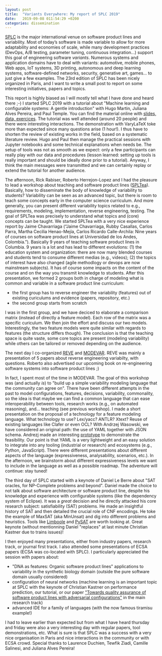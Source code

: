 ```yaml
---
layout: post
title:  "Variants Everywhere: My report of SPLC 2019"
date:   2019-09-08 011:54:29 +0200
categories: dissemination 
---
```


[SPLC](https://splc2019.net/) is the major international venue on software product lines and variability. Most of today’s software is made variable to allow for more adaptability and economies of scale, while many development practices (DevOps, A/B testing, parameter tuning, continuous integration...) support this goal of engineering software *variants*. 
Numerous systems and application domains have to deal with variants: automotive, mobile phones, Web apps, IoT systems, 3D printing, autonomous and deep learning systems, software-defined networks, security, generative art, games... to just give a few examples. The 23rd edition of SPLC has been nicely organized in Paris, and I want to write a small post to report on some interesting initiatives, papers and topics. 

This report is highly biased as I will mostly tell what I have done and heard there ;-) 
I started SPLC 2019 with a tutorial about "Machine learning and configurable systems: A gentle introduction" with Hugo Martin, Juliana Alves Pereira, and Paul Temple. You can find the material online with [slides, data, exercices](https://github.com/VaryVary/ML-configurable-SPLCTutorial). The tutorial was well attended (around 20 people) and there were interesting interactions. The demonstration with VaryLaTeX toke more than expected since many questions arise (1 hour!). I thus have to shorten the review of existing works in the field, based on a systematic literature review. Hugo and Paul then manage the practical sessions with Jupyter notebooks and some technical explanations when needs be. The setup of tools was not as smooth as we expect: only a few participants can really play with our data and procedures (lesson learned: setting up tools is really important and should be ideally done prior to a tutorial). Anyway, I think the main messages were transmitted and we can certainly replay or extend the tutorial for another audience. 

The afternoon, Rick Rabiser, Roberto Herrejon-Lopez and I had the pleasure to lead a workshop about teaching and software product lines ([SPLTea](http://spltea.irisa.fr)). Basically, how to disseminate the body of knowledge of variability to students? Variability can be seen as an advanced topic, but there is room to teach some concepts early in the computer science curriculum. And more generally, you can present different variability topics related to e.g., requirements, modeling, implementation, reverse engineering, testing. The goal of SPLTea was precisely to understand what topics and (core) concepts can be taught. 
We started SPLTea with a very nice experience report by Jaime Chavarriaga (“Jaime Chavarriaga, Rubby Casallas, Carlos Parra, Martha Cecilia Henao-Mejía, Carlos Ricardo Calle-Archila: Nine years of courses on software product lines at Universidad de los Andes, Colombia.”). Basically 9 years of teaching software product lines in Columbia. 9 years is a lot and has lead to different evolutions: (1) the education system and organization: there are now many blended courses and students tend to consume different medias (e.g., videos); (2) the topics of interest have also changed (agile methodlogy or devops are now mainstream subjects). It has of course some impacts on the content of the course and on the way you transmit knowledge to students. 
After this presentation, we formed 2 groups both in charge of modeling what is common and variable in a software product line curriculum:
 * the first group has to reverse engineer the variability (features) out of existing curiculums and evidence (papers, repository, etc.)
 * the second group starts from scratch

I was in the first group, and we have deciced to elaborate a comparison matrix (instead of directly a feature model). Each row of the matrix was a specific curiculum. 
We then join the effort and discuss our two models. Interestingly, the two feature models were quite similar with regards to features (the structure differs though). The conclusion is that the teaching space is quite vaste, some core topics are present (modeling variability) while others can be tailored or removed depending on the audience.  


The next day I co-organized [REVE](http://reveworkshop.github.io) and [MODEVAR](https://modevar.github.io/program/). 
REVE was mainly a presentation of 5 papers about reverse engineering variabilty, with questions. 
Roberto also advertised our upcoming book on re-engineering software systems into software product lines ;) 

In fact, I spent most of the time in MODEVAR. The goal of this workshop was (and actually *is*) to "build up a simple variability modeling language that the community can agree on". There have been different attempts in the past to model configurations, features, decisions, variability, commonality, so the idea is that maybe we can find a common language that can ease interoperability between tools, research works (e.g., on automated reasoning), and... teaching (see previous workshop).
I made a short presentation on the proposal of a technology for a feature modeling language. What technology to use? Lex/yacc? ANTLR? Xtext? Reuse of existing languages like Clafer or even OCL?
With Andrzej Wasowski, we have considered an original path: the use of YAML together with JSON schema. 
Andrezj made an interesting [prototype](https://github.com/wasowski/fm-schema/) to demonstrate the feasibility. 
Our point is that YAML is a very lightweight and an easy solution to integrate into any tooling (industrial or research) and ecosystems (e.g., Python, JavaScript).
There were different presentations about different aspects of the language (expressiveness, analysability, scenarios, etc.). 
In the afternoon, we brainstorm about different expressiveness levels we want to include in the language as well as a possible roadmap. The adventure will continue: stay tuned! 

The third day of SPLC started with a keynote of Daniel Le Berre about "SAT oracles, for NP-Complete problems and beyond". Daniel made the choice to not talk about software architecture or software product line, despite his knowledge and experience with configurable systems (like the dependency system of Eclipse). It was a *great* decision and he directly attacked his core research subject: satisfiability (SAT) problems. 
He made an insightful history of SAT and then detailed the crucial role of CNF encodings. 
He toke the example of MaxSAT (aka MinUnsat) and dig into different problems and heuristics. Tools like [Limboole](http://fmv.jku.at/limboole/) and [PySAT](https://pysathq.github.io) are worth looking at. 
Great keynote (without mentionning Daniel "replaces" at last minute Christian Kastner due to trains issues)!

I then enjoyed many presentations, either from industry papers, research track, or journal first track. I also attended some presentations of ECSA papers (ECSA was co-located with SPLC).
I particularly appreciated the session with papers about:
 * "DNA as features: Organic software product lines" applications to variability in the synthetic biology domain (outside the pure software domain usually considered)
 * configuration of neural networks (machine learning is an important topic at SPLC with the keynote of Christian Kastner on performance prediction, our tutorial, or our paper ["Towards quality assurance of software product lines with adversarial configurations"](https://hal.inria.fr/hal-02287616) in the main research track)
 * advanced IDE for a family of languages (with the now famous tiramisu example!) 

I had to leave earlier than expected but from what I have heard thursday and friday were also a very interesting day with regular papers, tool demonstrations, etc. What is sure is that SPLC was a success with a very nice organisation in Paris and nice interactions in the community or with ECSA crowd. Special thanks to Laurence Duchien, Tewfik Ziadi, Camille Salinesi, and Juliana Alves Pereira! 
